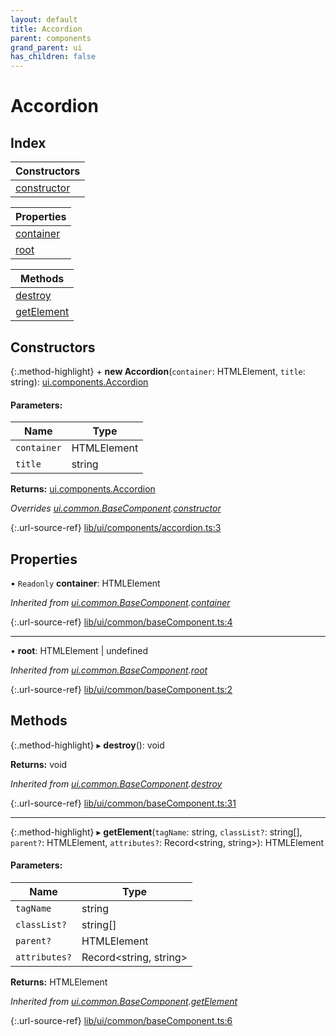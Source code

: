 ```yaml
---
layout: default
title: Accordion
parent: components
grand_parent: ui
has_children: false
---
```


# Accordion

## Index

| Constructors |
|-----------|
| [constructor](#constructor) |

| Properties |
|-----------|
| [container](#container) |
| [root](#root) |

| Methods |
|-----------|
| [destroy](#destroy) |
| [getElement](#getelement) |

## Constructors

{:.method-highlight}
\+ **new Accordion**(`container`: HTMLElement, `title`: string): [ui.components.Accordion](../ui_components_accordion)

#### Parameters:

Name | Type |
------ | ------ |
`container` | HTMLElement |
`title` | string |

**Returns:** [ui.components.Accordion](../ui_components_accordion)

*Overrides [ui.common.BaseComponent](../ui_common_basecomponent).[constructor](../ui_common_basecomponent#constructor)*

{:.url-source-ref}
[lib/ui/components/accordion.ts:3](https://github.com/ascentcore/dataspot/blob/eafb62e/lib/ui/components/accordion.ts#L3)

## Properties

• `Readonly` **container**: HTMLElement

*Inherited from [ui.common.BaseComponent](../ui_common_basecomponent).[container](../ui_common_basecomponent#container)*

{:.url-source-ref}
[lib/ui/common/baseComponent.ts:4](https://github.com/ascentcore/dataspot/blob/eafb62e/lib/ui/common/baseComponent.ts#L4)

___

•  **root**: HTMLElement \| undefined

*Inherited from [ui.common.BaseComponent](../ui_common_basecomponent).[root](../ui_common_basecomponent#root)*

{:.url-source-ref}
[lib/ui/common/baseComponent.ts:2](https://github.com/ascentcore/dataspot/blob/eafb62e/lib/ui/common/baseComponent.ts#L2)

## Methods

{:.method-highlight}
▸ **destroy**(): void

**Returns:** void

*Inherited from [ui.common.BaseComponent](../ui_common_basecomponent).[destroy](../ui_common_basecomponent#destroy)*

{:.url-source-ref}
[lib/ui/common/baseComponent.ts:31](https://github.com/ascentcore/dataspot/blob/eafb62e/lib/ui/common/baseComponent.ts#L31)

___

{:.method-highlight}
▸ **getElement**(`tagName`: string, `classList?`: string[], `parent?`: HTMLElement, `attributes?`: Record\<string, string>): HTMLElement

#### Parameters:

Name | Type |
------ | ------ |
`tagName` | string |
`classList?` | string[] |
`parent?` | HTMLElement |
`attributes?` | Record\<string, string> |

**Returns:** HTMLElement

*Inherited from [ui.common.BaseComponent](../ui_common_basecomponent).[getElement](../ui_common_basecomponent#getelement)*

{:.url-source-ref}
[lib/ui/common/baseComponent.ts:6](https://github.com/ascentcore/dataspot/blob/eafb62e/lib/ui/common/baseComponent.ts#L6)
